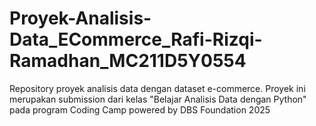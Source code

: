 # Proyek-Analisis-Data_ECommerce_Rafi-Rizqi-Ramadhan_MC211D5Y0554
Repository proyek analisis data dengan dataset e-commerce. Proyek ini merupakan submission dari kelas "Belajar Analisis Data dengan Python" pada program Coding Camp powered by DBS Foundation 2025
